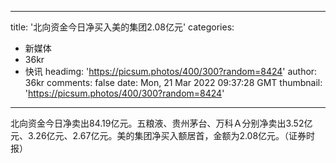 
---
title: '北向资金今日净买入美的集团2.08亿元'
categories: 
 - 新媒体
 - 36kr
 - 快讯
headimg: 'https://picsum.photos/400/300?random=8424'
author: 36kr
comments: false
date: Mon, 21 Mar 2022 09:37:28 GMT
thumbnail: 'https://picsum.photos/400/300?random=8424'
---

<div>   
北向资金今日净卖出84.19亿元。五粮液、贵州茅台、万科Ａ分别净卖出3.52亿元、3.26亿元、2.67亿元。美的集团净买入额居首，金额为2.08亿元。（证券时报）  
</div>
            
